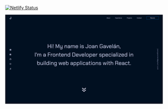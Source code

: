 [![Netlify Status](https://api.netlify.com/api/v1/badges/9b7447b3-b00d-4e4a-9dd5-a2db9b9da022/deploy-status)](https://app.netlify.com/sites/joangavelan/deploys)

![Site Screenshot](https://github.com/joangavelan/personal-site/blob/main/public/images/site-screenshot.png?raw=true)
